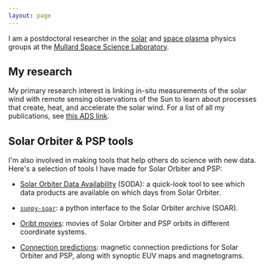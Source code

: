 ```yaml
---
layout: page
---
```


I am a postdoctoral researcher in the [solar](https://www.ucl.ac.uk/mssl/research/solar-system/solar-physics)
and [space plasma](https://www.ucl.ac.uk/mssl/research/solar-system/space-plasma-physics)
physics groups at the [Mullard Space Science Laboratory](https://www.ucl.ac.uk/mssl/).

My research
-----------
My primary research interest is linking in-situ measurements of the solar wind
with remote sensing observations of the Sun to learn about processes that
create, heat, and accelerate the solar wind. For a list of all my publications,
see [this ADS link](https://ui.adsabs.harvard.edu/public-libraries/699B06FhTXeD-hhNZN-mbQ).

Solar Orbiter & PSP tools
-------------------------
I'm also involved in making tools that help others do science with new data.
Here's a selection of tools I have made for Solar Orbiter and PSP:

- [Solar Orbiter Data Availability](https://www.davidstansby.com/soda/) (SODA):
  a quick-look tool to see which data products are available on which days from
  Solar Orbiter.

- [`sunpy-soar`](https://github.com/dstansby/sunpy-soar): a python interface to
  the Solar Orbiter archive (SOAR).

- [Oribt movies](https://www.davidstansby.com/PSP/orbit_movies.html): movies
  of Solar Orbiter and PSP orbits in different coordinate systems.

- [Connection predictions](https://www.davidstansby.com/solo/pfss.html): magnetic
  connection predictions for Solar Orbiter and PSP, along with synoptic EUV maps
  and magnetograms.
